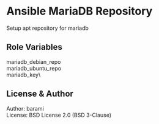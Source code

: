 Ansible MariaDB Repository
=========

Setup apt repository for mariadb

Role Variables
--------------

mariadb_debian_repo\
mariadb_ubuntu_repo\
mariadb_key\

License & Author
-------

Author: barami\
License: BSD License 2.0 (BSD 3-Clause)
